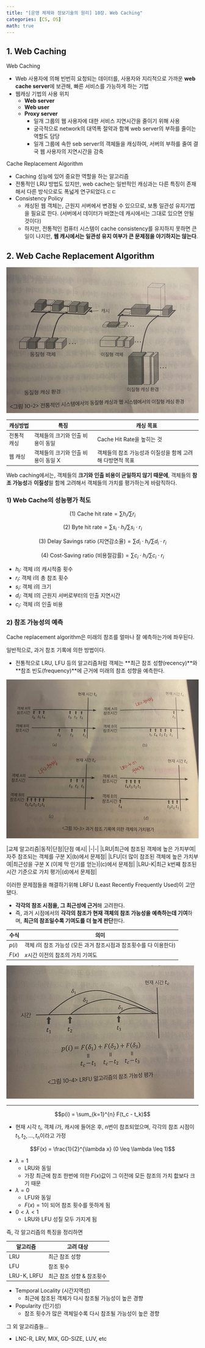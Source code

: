 ```yaml
---
title: "[운영 체제와 정보기술의 원리] 10장. Web Caching"
categories: [CS, OS]
math: true
---
```

## 1. Web Caching
<span class="hl">Web Caching</span>
* Web 사용자에 의해 빈번히 요청되는 데이터를, 사용자와 지리적으로 가까운 **web cache server**에 보관해, 빠른 서비스를 가능하게 하는 기법
* 웹캐싱 기법의 사용 위치
  * **Web server**
  * **Web user**
  * **Proxy server**
    * 일개 그룹의 웹 사용자에 대한 서비스 지연시간을 줄이기 위해 사용
    * 궁극적으로 network의 대역폭 절약과 함꼐 web server의 부하를 줄이는 역할도 담당
    * 일개 그룹에 속한 seb server의 객체들을 캐싱하여, 서버의 부하를 줄여 결국 웹 사용자의 지연시간을 감축

<span class="hl">Cache Replacement Algorithm</span>
* Caching 성능에 있어 중요한 역할을 하는 알고리즘
* 전통적인 LRU 방법도 있지만, web cache는 일반적인 캐싱과는 다른 특징이 존재해서 다른 방식으로도 폭넓게 연구되었다.ㄷㄷ
* <span class="hl">Consistency Policy</span>
  * 캐싱된 웹 객체는, 근원지 서버에서 변경될 수 있으므로, 보통 일관성 유지기법을 필요로 한다. (서버에서 데이터가 바꼈는데 캐시에서는 그대로 있으면 안될것이다)
  * 하지만, 전통적인 컴퓨터 시스템이 cache consistency를 유지하지 못하면 큰 일이 나지만, **웹 캐시에서는 일관성 유지 여부가 큰 문제점을 야기하지는 않는다**.

## 2. Web Cache Replacement Algorithm

![Alt text](/assets/img/os/os10_1.png)

|캐싱방법|특징|캐싱 목표|
|-|-|-|
|전통적 캐싱|객체들의 크기와 인출 비용이 동일|Cache Hit Rate을 높히는 것|
|웹 캐싱|객체들의 크기와 인출 비용이 동일 X|객체들의 참조 가능성과 이질성을 함께 고려해 다방면적 목표|

Web caching에서는, 객체들의 **크기와 인출 비용이 균일하지 않기 때문에**, 객체들의 **참조 가능성**과 **이질성**읠 함께 고려해서 객체들의 가치를 평가하는게 바람직하다.

### 1) Web Cache의 성능평가 척도

$$
\text{(1) Cache hit rate}= \sum{h_i} / \sum{r_i}
$$

$$
\text{(2) Byte hit rate}= \sum{s_i \cdot h_i} / \sum{s_i \cdot r_i}    
$$

$$
\text{(3) Delay Savings ratio (지연감소율)}= \sum{d_i \cdot h_i} / \sum{d_i \cdot r_i}    
$$

$$
\text{(4) Cost-Saving ratio (비용절감률)}= \sum{c_i \cdot h_i} / \sum{c_i \cdot r_i}    
$$

* $h_i$: 객체 i의 캐시적중 횟수
* $r_i$: 객체 i의 총 참조 횟수
* $s_i$: 객체 i의 크기
* $d_i$: 객체 I의 근원지 서버로부터의 인출 지연시간
* $c_i$: 객체 i의 인출 비용


### 2) 참조 가능성의 예측

Cache replacement algorithm은 미래의 참조를 얼마나 잘 예측하는가에 좌우된다.

일반적으로, 과거 참조 기록에 의한 방법이다.
* 전통적으로 LRU, LFU 등의 알고리즘처럼 객체는 **최근 참조 성향(recency)**와 **참조 빈도(frequency)**에 근거에 미래의 참조 성향을 예측한다.

![Alt text](/assets/img/os/os10_2.png)

|교체 알고리즘|동작|단점|단점 예시|
|-|-|
|LRU|최근에 참조된 객체에 높은 가치부여|자주 참조되는 객체를 구분 X|(b)에서 문제점|
|LFU|더 많이 참조된 객체에 높은 가치부여|최근성을 구분 X (이제 막 인기를 얻는)|(c)에서 문제점|
|LRU-K|최근 k번쨰 참조된 시간 기준으로 가치 평가|(d)에서 문제점|

이러한 문제점들을 해결하기위해 <span class="hl">LRFU (Least Recently Frequently Used)</span>이 고안됐다.
* **각각의 참조 시점을, 그 최근성에 근거**해 고려한다.
* 즉, 과거 시점에서의 **각각의 참조가 현재 객체의 참조 가능성을 예측하는데 기여**하며, **최근의 참조일수록 기여도를 더 높게 판단**한다.

|수식|의미|
|-|-|
|$p(i)$|객체 $i$의 참조 가능성 (모든 과거 참조시점과 참조횟수를 다 이용한다)|
|$F(x)$|$x$시간 이전의 참조의 가치 기여도|

![Alt text](/assets/img/os/os10_3.png)

----


$$p(i) = \sum_{k=1}^{n} F(t_c - t_k)$$

* 현재 시각 $t_i$, 객체 $i$가, 캐시에 들어온 후, $n$번이 참조되었으며, 각각의 참조 시점이 $t_1, t_2, ..., t_n$이라고 가정


$$F(x) = \frac{1}{2}^{\lambda x} (0 \leq \lambda \leq 1)$$

* $\lambda = 1$
  * LRU와 동일
  * 가장 최근에 참조 한번에 의한 $F(x)$값이 그 이전에 모든 참조의 가치 핪보다 크기 때문
* $\lambda = 0$
  * LFU와 동일
  * $F(x) = 1$이 되어 참조 횟수를 뜻하게 됨
* $0 < \lambda < 1$
  * LRU와 LFU 성질 모두 가지게 됨

즉, 각 알고리즘의 특징을 정리하면

|알고리즘|고려 대상|
|-|-|
|LRU|최근 참조 성향|
|LFU|참조 횟수|
|LRU-K, LRFU|최근 참조 성향 & 참조횟수|

* <span class="hl">Temporal Locality</span> (시간지역성)
  * 최근에 참조된 객체가 다시 참조될 가능성이 높은 경향
* <span class="hl">Popularity</span> (인기성)
  * 참조 횟수가 많은 객체일수록 다시 참조될 가능성이 높은 경향

그 외 알고리즘들...
* LNC-R, LRV, MIX, GD-SIZE, LUV, etc
